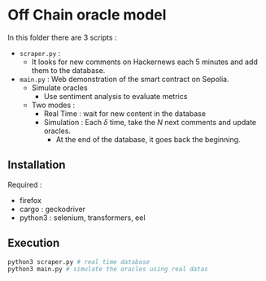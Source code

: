 # Off Chain oracle model

In this folder there are 3 scripts :
- ``scraper.py`` :
    - It looks for new comments on Hackernews each 5 minutes and add them to the database.
- ``main.py`` : Web demonstration of the smart contract on Sepolia.
    - Simulate oracles
        - Use sentiment analysis to evaluate metrics
    - Two modes :
        - Real Time : wait for new content in the database
        - Simulation : Each $\delta$ time, take the $N$ next comments and update oracles.
            - At the end of the database, it goes back the beginning.

## Installation

Required : 
- firefox
- cargo : geckodriver
- python3 : selenium, transformers, eel

## Execution

```bash
python3 scraper.py # real time database
python3 main.py # simulate the oracles using real datas
```
